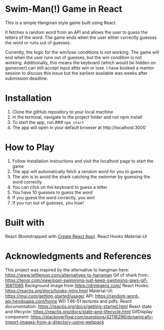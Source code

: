 # Swim-Man(!) Game in React
This is a simple Hangman style game built using React. 

It fetches a random word from an API and allows the user to guess the letters of the word. The game ends when the user either correctly guesses the word or runs out of guesses.

Currently, the logic for the win/lose conditions is not working. The game will end when the user runs out of guesses, but the win condition is not working.
Additionally, this means the keyboard (which would be hidden on gameover) can still accept input after win or lose.
I have booked a mentor session to discuss this issue but the earliest available was weeks after submission deadline.

# Installation
1. Clone the gitHub repository to your local machine
2. In the terminal, navigate to the project folder and run npm install
3. To start the app, run ### `npm start`
4. The app will open in your default browser at http://localhost:3000

# How to Play
1. Follow installation instructions and visit the localhost page to start the game
2. The app will automatically fetch a random word for you to guess
3. The aim is to avoid the shark catching the swimmer by guessing the word correctly
4. You can click on the keyboard to guess a letter
5. You have 10 guesses to guess the word
6. If you guess the word correctly, you win!
7. If you run out of guesses, you lose!

# Built with
React (Bootstrapped with [Create React App](https://github.com/facebook/create-react-app)).
React Hooks
Material-UI

# Acknowledgments and References
This project was inspired by the alternative to hangman here: https://www.tefllemon.com/alternatives-to-hangman
Gif of shark from: https://tenor.com/view/pool-swimming-just-keep-swimming-jaws-gif-16811065
Background image from https://drinkgenz.com/
React Hooks: https://reactjs.org/docs/hooks-intro.html
Material-UI: https://mui.com/getting-started/usage/
API: https://random-word-api.herokuapp.com/home
WD T46-51 lectures and pdfs.
React documentation: https://reactjs.org/docs/getting-started.html
React state and lifecycle: https://reactjs.org/docs/state-and-lifecycle.html
GifDisplay component: https://stackoverflow.com/questions/42118296/dynamically-import-images-from-a-directory-using-webpack
